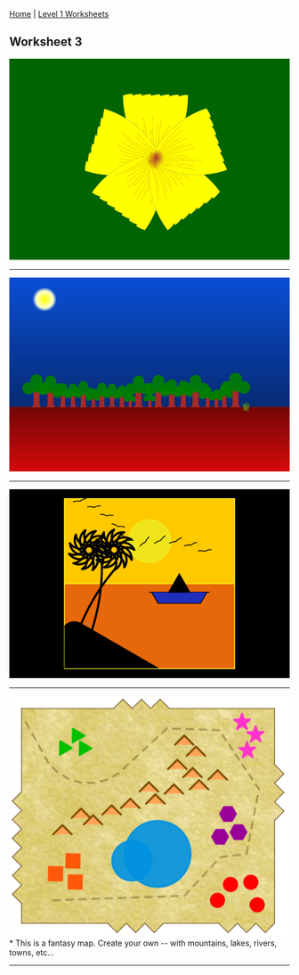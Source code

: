 <div class="nav">
  <a href="/index.html">Home</a> | <a href="index.html">Level 1 Worksheets</a>
</div>

## Worksheet 3

<img src="w3pics/flower.png" width="600"/>
<hr/>
<img src="w3pics/scenery1.png" width="600"/>
<hr/>
<img src="w3pics/sunset.png" width="600"/>
<hr/>
<img src="w3pics/fantasy-map.png" width="500"/>
* This is a fantasy map. Create your own -- with mountains, lakes, rivers, towns, etc...
<hr/>

